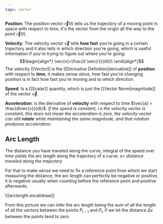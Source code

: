 ```yaml
---
tags: vector
---
```

**Position**: The position vector $\vec{r}(t)$ tells us the trajectory of a moving point in space with respect to time, it's the vector from the origin all the way to the point $\vec{r}(t)$.

**Velocity**: The velocity vector $\vec{v}$ tells **how fast** you're going in a certain trajectory and it also tells in which direction you're going, which is useful information if you're trying to figure out where you're going:
$$\begin{align*}
\vec{v}=\frac{d \vec{r}}{dt}\\
\end{align*}$$
The velocity [[Vector]] is the [[Derivative Definition|derivative]] of **position** with respect to **time**, it makes sense since, how fast you're changing position is in fact how fast you're moving and to which direction.

**Speed**: Is a [[Scalar]] quantity, which is just the [[Vector Norm|magnitude]] of the vector $\vec{v}$.

**Acceleration**: is the derivative of **velocity** with respect to time $\vec{a} = \frac{d\vec{v}}{dt}$. *If the speed is constant, i.e the velocity vector is constant, this does not mean the acceleration is zero, the velocity vector can still **rotate** while maintaining the same magnitude, and that rotation produces acceleration.*

## Arc Length

The distance you have traveled along the curve, integral of the speed over time yields the arc length along the trajectory of a curve. $s=$ *distance traveled along the trajectory*

For that to make sense we need to fix a reference point from which we start measuring the distance, the arc length can perfectly be negative or positive, it is negative usually when counting before the reference point and positive afterwards.

![[arclength.excalidraw]]

From this picture we can infer the arc length being the sum of all the length of all the vectors between the points $P_{i-1}$ and $P_{i}$, if we let the distance $\Delta x$ between the points tend to zero  
